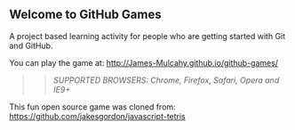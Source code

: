 ## Welcome to GitHub Games

A project based learning activity for people who are getting started with Git and GitHub.

You can play the game at: http://James-Mulcahy.github.io/github-games/

>> _*SUPPORTED BROWSERS*: Chrome, Firefox, Safari, Opera and IE9+_

This fun open source game was cloned from: https://github.com/jakesgordon/javascript-tetris
